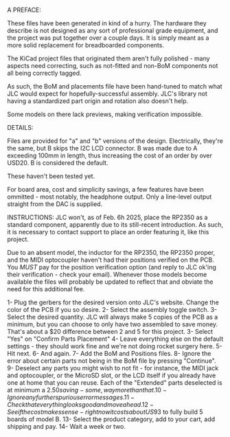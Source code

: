 A PREFACE:

These files have been generated in kind of a hurry. The hardware they describe is not designed
as any sort of professional grade equipment, and the project was put together over a couple days.
It is simply meant as a more solid replacement for breadboarded components.

The KiCad project files that originated them aren't fully polished - many aspects need correcting,
such as not-fitted and non-BoM components not all being correctly tagged.

As such, the BoM and placements file have been hand-tuned to match what JLC would expect for hopefully-successful
assembly. JLC's library not having a standardized part origin and rotation also doesn't help.

Some models on there lack previews, making verification impossible.

DETAILS:

Files are provided for "a" and "b" versions of the design. Electrically, they're the same, but B skips the I2C LCD connector.
B was made due to A exceeding 100mm in length, thus increasing the cost of an order by over USD20. B is considered the default.

These haven't been tested yet.

For board area, cost and simplicity savings, a few features have been ommitted - most notably, the headphone output. Only a
line-level output straight from the DAC is supplied.


INSTRUCTIONS:
JLC won't, as of Feb. 6h 2025, place the RP2350 as a standard component, apparently due to its still-recent introduction.
As such, it is necessary to contact support to place an order featuring it, like this project.

Due to an absent model, the inductor for the RP2350, the RP2350 proper, and the MIDI optocoupler haven't had their positions
verified on the PCB. You *MUST* pay for the position verification option (and reply to JLC ok'ing their verification - check
your email). Whenever those models become available the files will probably be updated to reflect that and obviate the need
for this additional fee.

1- Plug the gerbers for the desired version onto JLC's website. Change the color of the PCB if you so desire.
2- Select the assembly toggle switch.
3- Select the desired quantity. JLC will always make 5 copies of the PCB as a minimum, but you can choose to only have two
assembled to save money. That's about a $20 difference between 2 and 5 for this project.
3- Select "Yes" on "Confirm Parts Placement"
4- Leave everything else on the default settings - they should work fine and we're not doing rocket surgery here.
5- Hit next.
6- And again.
7- Add the BoM and Positions files.
8- Ignore the error about certain parts not being in the BoM file by pressing "Continue".
9- Deselect any parts you might wish to not fit - for instance, the MIDI jack and optocoupler, or the MicroSD slot, or the
LCD itself if you already have one at home that you can reuse. Each of the "Extended" parts deselected is at minimum
a $2.50 saving - some, way more than that.
10- Ignore any further spurious error messages.
11- Check that everything looks good and move ahead.
12- See if the cost makes sense - right now it costs about US$93 to fully build 5 boards of model B.
13- Select the product category, add to your cart, add shipping and pay.
14- Wait a week or two.


